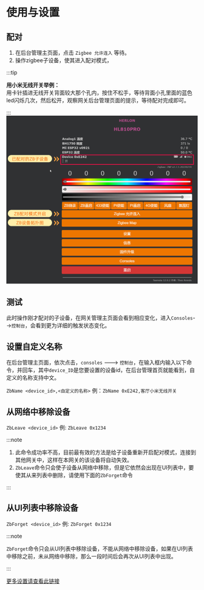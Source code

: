 # 使用与设置


## 配对

1. 在后台管理主页面，点击  `Zigbee 允许连入` 等待。
2. 操作zigbee子设备，使其进入配对模式，

:::tip

**用小米无线开关举例：**   
用卡针插进无线开关背面较大那个孔内，按住不松手，等待背面小孔里面的蓝色led闪烁几次，然后松开，观察网关后台管理页面的提示，等待配对完成即可。

:::
![](/img/sa2.jpg)

## 测试

此时操作刚才配对的子设备，在网关管理主页面会看到相应变化，进入`Consoles`-->`控制台`，会看到更为详细的触发状态变化。


## 设置自定义名称


在后台管理主页面，依次点击，`consoles` ---> `控制台`，在输入框内输入以下命令，并回车，其中`device_ID`是您要设置的设备id，在后台管理首页就能看到，自定义的名称支持中文。

`ZbName <device_id>,<自定义的名称>` 例：`ZbName 0xE242,客厅小米无线开关`

## 从网络中移除设备

`ZbLeave <device_id>` 例: `ZbLeave 0x1234`

:::note

1. 此命令成功率不高，目前最有效的方法是给子设备重新开启配对模式，连接到其他网关中，这样在本网关的该设备将自动失效。
2. `ZbLeave`命令只会使子设备从网络中移除，但是它依然会出现在UI列表中，要使其从来列表中删除，请使用下面的`ZbForget`命令

:::

## 从UI列表中移除设备

`ZbForget <device_id>` 例: `ZbForget 0x1234`

:::note

`ZbForget`命令只会从UI列表中移除设备，不能从网络中移除设备，如果在UI列表中移除之前，未从网络中移除，那么一段时间后会再次从UI列表中出现。

:::


[更多设置请查看此链接](https://tasmota.github.io/docs/Zigbee/)